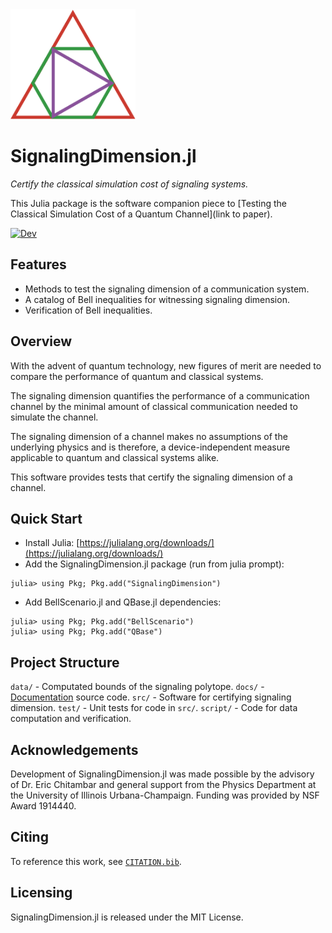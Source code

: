  <img src="docs/src/assets/logo.png" alt="logo" width="200"> 

# SignalingDimension.jl

*Certify the classical simulation cost of signaling systems.*

This Julia package is the software companion piece to [Testing the Classical Simulation Cost of a Quantum Channel](link to paper).

[![Dev](https://img.shields.io/badge/docs-dev-blue.svg)](https://ChitambarLab.github.io/SignalingDimension.jl/dev/)

## Features
* Methods to test the signaling dimension of a communication system.
* A catalog of Bell inequalities for witnessing signaling dimension.
* Verification of Bell inequalities.

## Overview

With the advent of quantum technology, new figures of merit are needed
to compare the performance of quantum and classical systems.

The signaling dimension quantifies the performance of a communication channel by the
minimal amount of classical communication needed to simulate the channel.

The signaling dimension of a channel makes no assumptions of the underlying physics
and is therefore, a device-independent measure applicable to quantum and classical
systems alike.

This software provides tests that certify the signaling dimension of a channel.

## Quick Start

* Install Julia: [https://julialang.org/downloads/](https://julialang.org/downloads/)
* Add the SignalingDimension.jl package (run from julia prompt):

```
julia> using Pkg; Pkg.add("SignalingDimension")
```

* Add BellScenario.jl and QBase.jl dependencies:

```
julia> using Pkg; Pkg.add("BellScenario")
julia> using Pkg; Pkg.add("QBase")
```

## Project Structure

`data/` - Computated bounds of the signaling polytope.
`docs/` - [Documentation](https://chitambarlab.github.io/SignalingDimension.jl/dev/) source code.
`src/` - Software for certifying signaling dimension.
`test/` - Unit tests for code in `src/`.
`script/` - Code for data computation and verification.

## Acknowledgements

Development of SignalingDimension.jl was made possible by the advisory of Dr. Eric Chitambar and general support from the Physics Department at the University of Illinois Urbana-Champaign. Funding was provided by NSF Award 1914440.

## Citing

To reference this work, see [`CITATION.bib`](https://github.com/ChitambarLab/SignalingDimension.jl/blob/master/CITATION.bib).

## Licensing

SignalingDimension.jl is released under the MIT License.
